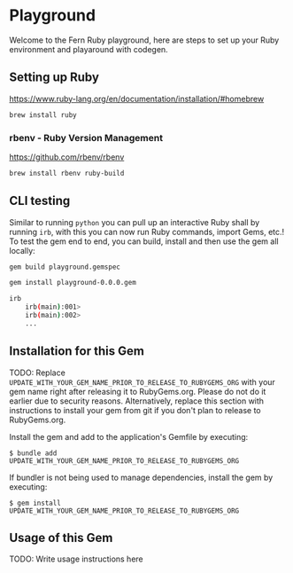 # Playground

Welcome to the Fern Ruby playground, here are steps to set up your Ruby environment and playaround with codegen.

## Setting up Ruby

https://www.ruby-lang.org/en/documentation/installation/#homebrew

```sh
brew install ruby
```

### rbenv - Ruby Version Management

https://github.com/rbenv/rbenv

```sh
brew install rbenv ruby-build
```

## CLI testing

Similar to running `python` you can pull up an interactive Ruby shall by running `irb`, with this you can now run Ruby commands, import Gems, etc.!
To test the gem end to end, you can build, install and then use the gem all locally:

```sh
gem build playground.gemspec

gem install playground-0.0.0.gem

irb
    irb(main):001>
    irb(main):002>
    ...
```

## Installation for this Gem

TODO: Replace `UPDATE_WITH_YOUR_GEM_NAME_PRIOR_TO_RELEASE_TO_RUBYGEMS_ORG` with your gem name right after releasing it to RubyGems.org. Please do not do it earlier due to security reasons. Alternatively, replace this section with instructions to install your gem from git if you don't plan to release to RubyGems.org.

Install the gem and add to the application's Gemfile by executing:

    $ bundle add UPDATE_WITH_YOUR_GEM_NAME_PRIOR_TO_RELEASE_TO_RUBYGEMS_ORG

If bundler is not being used to manage dependencies, install the gem by executing:

    $ gem install UPDATE_WITH_YOUR_GEM_NAME_PRIOR_TO_RELEASE_TO_RUBYGEMS_ORG

## Usage of this Gem

TODO: Write usage instructions here
